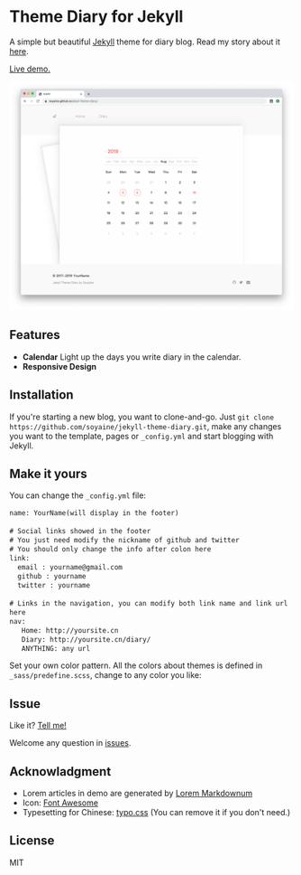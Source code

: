 Theme Diary for Jekyll
======================

A simple but beautiful [Jekyll](http://jekyllrb.com/) theme for diary blog. Read my story about it [here](http://soyaine.github.io/jekyll-theme-diary/).

[Live demo.](https://soyaine.github.io/jekyll-theme-diary/)

![Screenshot](/assets/img/jekyll-theme-diary-screenshot-light.jpg)

Features
-------

* **Calendar** Light up the days you write diary in the calendar.
* **Responsive Design**

Installation
--------------

If you're starting a new blog, you want to clone-and-go. Just `git clone https://github.com/soyaine/jekyll-theme-diary.git`, make any changes you want to the template, pages or `_config.yml` and start blogging with Jekyll. 

Make it yours
--------------

You can change the `_config.yml` file:

```
name: YourName(will display in the footer)
 
# Social links showed in the footer
# You just need modify the nickname of github and twitter
# You should only change the info after colon here
link:
  email : yourname@gmail.com
  github : yourname
  twitter : yourname

# Links in the navigation, you can modify both link name and link url here
nav:
   Home: http://yoursite.cn
   Diary: http://yoursite.cn/diary/
   ANYTHING: any url

```

Set your own color pattern. All the colors about themes is defined in `_sass/predefine.scss`, change to any color you like:

Issue
-------
Like it? [Tell me!](mailto:soyaine1@gmail.com)

Welcome any question in [issues](https://github.com/soyaine/jekyll-theme-diary/issues/new).

Acknowladgment
-------
- Lorem articles in demo are generated by [Lorem Markdownum](https://jaspervdj.be/lorem-markdownum/)
- Icon: [Font Awesome](https://github.com/FortAwesome/Font-Awesome)
- Typesetting for Chinese: [typo.css](https://github.com/sofish/typo.css) (You can remove it if you don't need.)

License
---------
MIT
